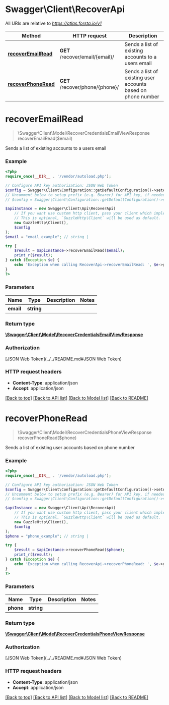 # Swagger\Client\RecoverApi

All URIs are relative to *https://atlas.forsta.io/v1*

Method | HTTP request | Description
------------- | ------------- | -------------
[**recoverEmailRead**](RecoverApi.md#recoverEmailRead) | **GET** /recover/email/{email}/ | Sends a list of existing accounts to a users email
[**recoverPhoneRead**](RecoverApi.md#recoverPhoneRead) | **GET** /recover/phone/{phone}/ | Sends a list of existing user accounts based on phone number


# **recoverEmailRead**
> \Swagger\Client\Model\RecoverCredentialsEmailViewResponse recoverEmailRead($email)

Sends a list of existing accounts to a users email



### Example
```php
<?php
require_once(__DIR__ . '/vendor/autoload.php');

// Configure API key authorization: JSON Web Token
$config = Swagger\Client\Configuration::getDefaultConfiguration()->setApiKey('Authorization', 'YOUR_API_KEY');
// Uncomment below to setup prefix (e.g. Bearer) for API key, if needed
// $config = Swagger\Client\Configuration::getDefaultConfiguration()->setApiKeyPrefix('Authorization', 'Bearer');

$apiInstance = new Swagger\Client\Api\RecoverApi(
    // If you want use custom http client, pass your client which implements `GuzzleHttp\ClientInterface`.
    // This is optional, `GuzzleHttp\Client` will be used as default.
    new GuzzleHttp\Client(),
    $config
);
$email = "email_example"; // string | 

try {
    $result = $apiInstance->recoverEmailRead($email);
    print_r($result);
} catch (Exception $e) {
    echo 'Exception when calling RecoverApi->recoverEmailRead: ', $e->getMessage(), PHP_EOL;
}
?>
```

### Parameters

Name | Type | Description  | Notes
------------- | ------------- | ------------- | -------------
 **email** | **string**|  |

### Return type

[**\Swagger\Client\Model\RecoverCredentialsEmailViewResponse**](../Model/RecoverCredentialsEmailViewResponse.md)

### Authorization

[JSON Web Token](../../README.md#JSON Web Token)

### HTTP request headers

 - **Content-Type**: application/json
 - **Accept**: application/json

[[Back to top]](#) [[Back to API list]](../../README.md#documentation-for-api-endpoints) [[Back to Model list]](../../README.md#documentation-for-models) [[Back to README]](../../README.md)

# **recoverPhoneRead**
> \Swagger\Client\Model\RecoverCredentialsPhoneViewResponse recoverPhoneRead($phone)

Sends a list of existing user accounts based on phone number



### Example
```php
<?php
require_once(__DIR__ . '/vendor/autoload.php');

// Configure API key authorization: JSON Web Token
$config = Swagger\Client\Configuration::getDefaultConfiguration()->setApiKey('Authorization', 'YOUR_API_KEY');
// Uncomment below to setup prefix (e.g. Bearer) for API key, if needed
// $config = Swagger\Client\Configuration::getDefaultConfiguration()->setApiKeyPrefix('Authorization', 'Bearer');

$apiInstance = new Swagger\Client\Api\RecoverApi(
    // If you want use custom http client, pass your client which implements `GuzzleHttp\ClientInterface`.
    // This is optional, `GuzzleHttp\Client` will be used as default.
    new GuzzleHttp\Client(),
    $config
);
$phone = "phone_example"; // string | 

try {
    $result = $apiInstance->recoverPhoneRead($phone);
    print_r($result);
} catch (Exception $e) {
    echo 'Exception when calling RecoverApi->recoverPhoneRead: ', $e->getMessage(), PHP_EOL;
}
?>
```

### Parameters

Name | Type | Description  | Notes
------------- | ------------- | ------------- | -------------
 **phone** | **string**|  |

### Return type

[**\Swagger\Client\Model\RecoverCredentialsPhoneViewResponse**](../Model/RecoverCredentialsPhoneViewResponse.md)

### Authorization

[JSON Web Token](../../README.md#JSON Web Token)

### HTTP request headers

 - **Content-Type**: application/json
 - **Accept**: application/json

[[Back to top]](#) [[Back to API list]](../../README.md#documentation-for-api-endpoints) [[Back to Model list]](../../README.md#documentation-for-models) [[Back to README]](../../README.md)

